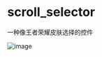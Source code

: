 # scroll_selector
一种像王者荣耀皮肤选择的控件

![image](https://github.com/zhishu520/scroll_selector/blob/master/gif/2.gif)
